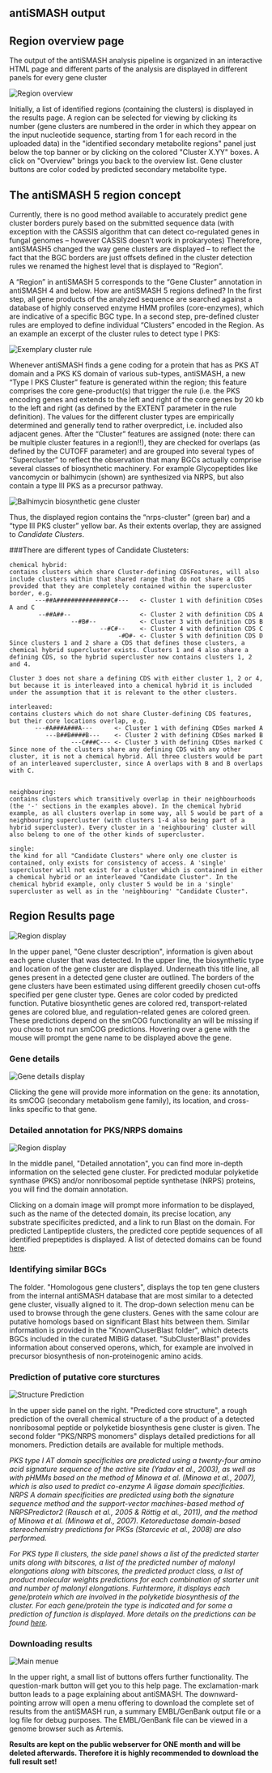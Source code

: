 antiSMASH output
----------------

## Region overview page

The output of the antiSMASH analysis pipeline is organized in an interactive
HTML page and different parts of the analysis are displayed
in different panels for every gene cluster 

![Region overview](img/cluster_overview.png)

Initially, a list of identified regions (containing the clusters) is displayed in the results page. A region can be selected for viewing by clicking its number (gene clusters
are numbered in the order in which they appear on the input nucleotide sequence, starting from 1 for each record in the uploaded data)
in the "identified secondary metabolite regions" panel just below the top banner or by clicking on the colored "Cluster X.YY" boxes. A click on "Overview" brings you back to the
overview list.  Gene cluster buttons are color coded by predicted secondary
metabolite type.

## The antiSMASH 5 region concept

Currently, there is no good method available to accurately predict gene cluster borders purely based on the submitted sequence data (with exception with the CASSIS algorithm that can detect co-regulated genes in fungal genomes – however CASSIS doesn’t work in prokaryotes)
Therefore, antiSMASH5 changed the way gene clusters are displayed – to reflect the fact that the BGC borders are just offsets defined in the cluster detection rules we renamed the highest level that is displayed to “Region”. 

A “Region” in antiSMASH 5 corresponds to the “Gene Cluster” annotation in antiSMASH 4 and below.
How are antiSMASH 5 regions defined?
In the first step, all gene products of the analyzed sequence are searched against a database of highly conserved enzyme HMM profiles (core-enzymes), which are indicative of a specific BGC type.
In a second step, pre-defined cluster rules are employed to define individual “Clusters” encoded in the Region.
As an example an excerpt of the cluster rules to detect type I PKS:

![Exemplary cluster rule](img/clusterrules.png)

Whenever antiSMASH finds a gene coding for a protein that has as PKS AT domain and a PKS KS domain of various sub-types, antiSMASH, a new “Type I PKS Cluster” feature is generated within the region; this feature comprises the core gene-product(s) that trigger the rule (i.e. the PKS encoding genes and extends to the left and right of the core genes by 20 kb to the left and right (as defined by the EXTENT parameter in the rule definition). The values for the different cluster types are empirically determined and generally tend to rather overpredict, i.e. included also adjacent genes.
After the “Cluster” features are assigned (note: there can be multiple cluster features in a region!!), they are checked for overlaps (as defined by the CUTOFF parameter) and are grouped into several types of “Supercluster” to reflect the observation that many BGCs actually comprise several classes of biosynthetic machinery. For example Glycopeptides like vancomycin or balhimycin (shown) are synthesized via NRPS, but also contain a type III PKS as a precursor pathway.


![Balhimycin biosynthetic gene cluster](img/bal-cluster.png)

Thus, the displayed region contains the “nrps-cluster” (green bar) and a “type III PKS cluster” yellow bar. As their extents overlap, they are assigned to *Candidate Clusters*.

###There are different types of Candidate Clusteters:

```
chemical hybrid:
contains clusters which share Cluster-defining CDSFeatures, will also include clusters within that shared range that do not share a CDS provided that they are completely contained within the supercluster border, e.g.
       ---##A###############C#---   <- Cluster 1 with definition CDSes A and C
        --##A##--                   <- Cluster 2 with definition CDS A
                 --#B#--            <- Cluster 3 with definition CDS B
                         --#C#--    <- Cluster 4 with definition CDS C
                              -#D#- <- Cluster 5 with definition CDS D
Since clusters 1 and 2 share a CDS that defines those clusters, a chemical hybrid supercluster exists. Clusters 1 and 4 also share a defining CDS, so the hybrid supercluster now contains clusters 1, 2 and 4.

Cluster 3 does not share a defining CDS with either cluster 1, 2 or 4, but because it is interleaved into a chemical hybrid it is included under the assumption that it is relevant to the other clusters. 

interleaved:
contains clusters which do not share Cluster-defining CDS features, but their core locations overlap, e.g.
       ---#A###A###A---      <- Cluster 1 with defining CDSes marked A
          ---B##B####B---    <- Cluster 2 with defining CDSes marked B
                 ---C###C--- <- Cluster 3 with defining CDSes marked C
Since none of the clusters share any defining CDS with any other cluster, it is not a chemical hybrid. All three clusters would be part of an interleaved supercluster, since A overlaps with B and B overlaps with C.

 
neighbouring:
contains clusters which transitively overlap in their neighbourhoods  (the '-' sections in the examples above). In the chemical hybrid example, as all clusters overlap in some way, all 5 would be part of a neighbouring supercluster (with clusters 1-4 also being part of a hybrid supercluster). Every cluster in a 'neighbouring' cluster will also belong to one of the other kinds of supercluster.

single:
the kind for all "Candidate Clusters" where only one cluster is contained, only exists for consistency of access. A 'single' supercluster will not exist for a cluster which is contained in either a chemical hybrid or an interleaved "Candidate Cluster". In the chemical hybrid example, only cluster 5 would be in a 'single' supercluster as well as in the 'neighbouring' "Candidate Cluster".

```

## Region Results page

![Region display](img/region_display.jpg)

In the upper panel, "Gene cluster description", information is given about each
gene cluster that was detected. In the upper line, the biosynthetic type and
location of the gene cluster are displayed. Underneath this title line, all
genes present in a detected gene cluster are outlined. The borders of the gene
clusters have been estimated using different greedily chosen cut-offs specified
per gene cluster type.  Genes are color coded by predicted function. Putative
biosynthetic genes are colored red, transport-related genes are colored blue,
and regulation-related genes are colored green. These predictions depend on the
smCOG functionality an will be missing if you chose to not run smCOG
predictions.  Hovering over a gene with the mouse will prompt the gene name to
be displayed above the gene. 

### Gene details

![Gene details display](/img/gene_details.jpg)

Clicking the gene will provide more information on
the gene: its annotation, its smCOG (secondary metabolism gene family), its
location, and cross-links specific to that gene.

### Detailed annotation for PKS/NRPS domains

![Region display](img/DetailedDomainAnnotation.png)


In the middle panel, "Detailed annotation", you can find more in-depth
information on the selected gene cluster.  For predicted modular polyketide
synthase (PKS) and/or nonribosomal peptide synthetase (NRPS) proteins, you will
find the domain annotation. 

Clicking on a domain image will prompt more
information to be displayed, such as the name of the detected domain, its
precise location, any substrate specificites predicted, and a link to run Blast
on the domain.  For predicted Lantipeptide clusters, the predicted core peptide
sequences of all identified prepeptides is displayed.
A list of detected domains can be found [here](modules/nrps_pks_domains.md).

### Identifying similar BGCs

The folder. "Homologous gene clusters", displays the top ten gene clusters
from the internal antiSMASH database that are most similar to a detected gene
cluster, visually aligned to it. The drop-down selection menu can be used to
browse through the gene clusters. Genes with the same colour are putative
homologs based on significant Blast hits between them.
Similar information is provided in the "KnownCluserBlast folder", which detects BGCs included in the curated MIBiG dataset. "SubClusterBlast" provides information about conserved operons, which, for example are involved in precursor biosynthesis of non-proteinogenic amino acids.

### Prediction of putative core sturctures

![Structure Prediction](img/StructurePrediction.png)

In the upper side panel
on the right. "Predicted core structure", a rough prediction of the overall
chemical structure of a the product of a detected nonribosomal peptide or
polyketide biosynthesis gene cluster is given. The second folder "PKS/NRPS monomers" displays detailed predictions for
all monomers.  Prediction details are available for multiple methods.

*PKS type I AT domain specificities are predicted using a twenty-four amino acid signature sequence of the active site (Yadav et al., 2003), as well as with pHMMs based on the method of Minowa et al. (Minowa et al., 2007), which is also used to predict co-enzyme A ligase domain specificities. NRPS A domain specificities are predicted using both the signature sequence method and the support-vector machines-based method of NRPSPredictor2 (Rausch et al., 2005 & Röttig et al., 2011), and the method of Minowa et al. (Minowa et al., 2007). Ketoreductase domain-based stereochemistry predictions for PKSs (Starcevic et al., 2008) are also performed.*

*For PKS type II clusters, the side panel shows a list of the predicted starter units along with bitscores, a list of the predicted number of malonyl elongations along with bitscores, the predicted product class, a list of product molecular weights predictions for each combination of starter unit and number of malonyl elongations. Furhtermore, it displays each gene/protein which are involved in the polyketide biosynthesis of the cluster. For each gene/protein the type is indicated and for some a prediction of function is displayed. More details on the predictions can be found [here](modules/t2pks.md).*


### Downloading results

![Main menue](img/download_results.jpg)

In the upper right, a small list of buttons offers further functionality. The
question-mark button will get you to this help page. The exclamation-mark button
leads to a page explaining about antiSMASH. The downward-pointing arrow will
open a menu offering to download the complete set of results from the antiSMASH
run, a summary EMBL/GenBank output file or a log file for debug purposes. The
EMBL/GenBank file can be viewed in a genome browser such as Artemis.

**Results are kept on the public webserver for ONE month and will be deleted afterwards. Therefore it is highly recommended to download the full result set!**
